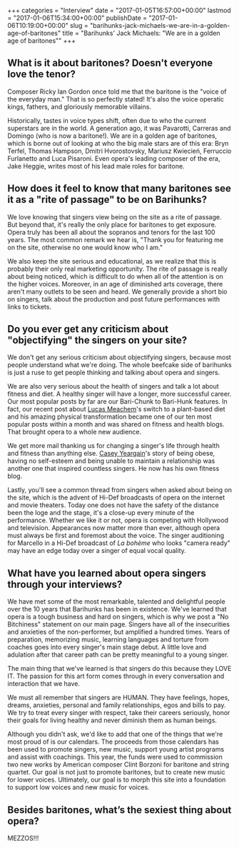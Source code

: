 +++
categories = "Interview"
date = "2017-01-05T16:57:00+00:00"
lastmod = "2017-01-06T15:34:00+00:00"
publishDate = "2017-01-06T10:19:00+00:00"
slug = "barihunks-jack-michaels-we-are-in-a-golden-age-of-baritones"
title = "Barihunks&#039; Jack Michaels: &quot;We are in a golden age of baritones&quot;"
+++

## What is it about baritones? Doesn't everyone love the tenor?

Composer Ricky Ian Gordon once told me that the baritone is the "voice of the everyday man." That is so perfectly stated! It's also the voice operatic kings, fathers, and gloriously memorable villains. 

Historically, tastes in voice types shift, often due to who the current superstars are in the world. A generation ago, it was Pavarotti, Carreras and Domingo (who is now a baritone!). We are in a golden age of baritones, which is borne out of looking at who the big male stars are of this era: Bryn Terfel, Thomas Hampson, Dmitri Hvorostovsky, Mariusz Kwiecień, Ferruccio Furlanetto and Luca Pisaroni. Even opera's leading composer of the era, Jake Heggie, writes most of his lead male roles for baritone. 

## How does it feel to know that many baritones see it as a "rite of passage" to be on Barihunks?

We love knowing that singers view being on the site as a rite of passage. But beyond that, it's really the only place for baritones to get exposure. Opera truly has been all about the sopranos and tenors for the last 100 years. The most common remark we hear is, "Thank you for featuring me on the site, otherwise no one would know who I am." 

We also keep the site serious and educational, as we realize that this is probably their only real marketing opportunity. The rite of passage is really about being noticed, which is difficult to do when all of the attention is on the higher voices. Moreover, in an age of diminished arts coverage, there aren't many outlets to be seen and heard. We generally provide a short bio on singers, talk about the production and post future performances with links to tickets. 

## Do you ever get any criticism about "objectifying" the singers on your site?

We don't get any serious criticism about objectifying singers, because most people understand what we're doing. The whole beefcake side of barihunks is just a ruse to get people thinking and talking about opera and singers. 

We are also very serious about the health of singers and talk a lot about fitness and diet. A healthy singer will have a longer, more successful career. Our most popular posts by far are our Bari-Chunk to Bari-Hunk features. In fact, our recent post about [Lucas Meachem](http://barihunks.blogspot.co.uk/2016/10/how-plant-based-diet-transformed-lucas.html)'s switch to a plant-based diet and his amazing physical transformation became one of our ten most popular posts within a month and was shared on fitness and health blogs. That brought opera to a whole new audience. 

We get more mail thanking us for changing a singer's life through health and fitness than anything else. [Casey Yeargain](http://barihunks.blogspot.co.uk/2014/01/kasey-yeargain-another-inspirational.html?spref=tw)'s story of being obese, having no self-esteem and being unable to maintain a relationship was another one that inspired countless singers. He now has his own fitness blog.

Lastly, you'll see a common thread from singers when asked about being on the site, which is the advent of Hi-Def broadcasts of opera on the internet and movie theaters. Today one does not have the safety of the distance been the loge and the stage, it's a close-up every minute of the performance. Whether we like it or not, opera is competing with Hollywood and television. Appearances now matter more than ever, although opera must always be first and foremost about the voice. The singer auditioning for Marcello in a Hi-Def broadcast of *La bohème* who looks "camera ready" may have an edge today over a singer of equal vocal quality.

## What have you learned about opera singers through your interviews?

We have met some of the most remarkable, talented and delightful people over the 10 years that Barihunks has been in existence. We've learned that opera is a tough business and hard on singers, which is why we post a "No Bitchiness" statement on our main page. Singers have all of the insecurities and anxieties of the non-performer, but amplified a hundred times. Years of preparation, memorizing music, learning languages and torture from coaches goes into every singer's main stage debut. A little love and adulation after that career path can be pretty meaningful to a young singer. 

The main thing that we've learned is that singers do this because they LOVE IT. The passion for this art form comes through in every conversation and interaction that we have. 

We must all remember that singers are HUMAN. They have feelings, hopes, dreams, anxieties, personal and family relationships, egos and bills to pay. We try to treat every singer with respect, take their careers seriously, honor their goals for living healthy and never diminish them as human beings. 

Although you didn't ask, we'd like to add that one of the things that we're most proud of is our calendars. The proceeds from those calendars has been used to promote singers, new music, support young artist programs and assist with coachings. This year, the funds were used to commission two new works by American composer Clint Borzoni for baritone and string quartet. Our goal is not just to promote baritones, but to create new music for lower voices. Ultimately, our goal is to morph this site into a foundation to support low voices and new music for voices.   

## Besides baritones, what’s the sexiest thing about opera?

MEZZOS!!!
